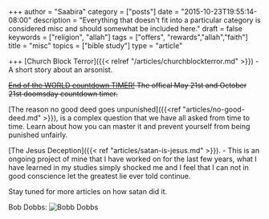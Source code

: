 +++
author = "Saabira"
category = ["posts"]
date = "2015-10-23T19:55:14-08:00"
description = "Everything that doesn't fit into a particular category is considered misc and should somewhat be included here."
draft = false
keywords = ["religion", "allah"]
tags = ["offers", "rewards","allah","faith"]
title = "misc"
topics = ["bible study"]
type = "article"

+++
[Church Block Terror]({{< relref "/articles/churchblockterror.md" >}}) - A short story about an arsonist.

<strike>[End of the WORLD countdown TIMER!](/articles/countdown/) The offical May 21st and October 21st doomsday countdown timer.</strike>

[The reason no good deed goes unpunished]({{<ref "articles/no-good-deed.md" >}}), is a complex question that we have all asked from time to time. Learn about how you can master it and prevent yourself from being punished unfairly.

[The Jesus Deception]({{< ref "articles/satan-is-jesus.md" >}}). - This is an ongoing project of mine that I have worked on for the last few years, what I have learned in my studies simply shocked me and I feel that I can not in good conscience let the greatest lie ever told continue.

Stay tuned for more articles on how satan did it. 

Bob Dobbs: ![Bobb Dobbs](http://static.fearness.org/img/bobdobbs.png)
